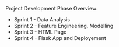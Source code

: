 Project Development Phase Overview:

* Sprint 1 - Data Analysis
* Sprint 2 - Feature Engineering, Modelling
* Sprint 3 - HTML Page  
* Sprint 4 - Flask App and Deployement
